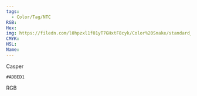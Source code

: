 ```yaml
---
tags:
  - Color/Tag/NTC
RGB:
Hex:
img: https://filedn.com/l0hpzxl1f01yT7GHxtF8cyk/Color%20Snake/standard_csv_to_svg//ADBED1.svg
CMYK:
HSL:
Name:
---
```

Casper
```palette
#ADBED1
```
RGB
